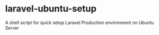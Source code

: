 # laravel-ubuntu-setup
A shell script for quick setup Laravel Production environment on Ubuntu Server

